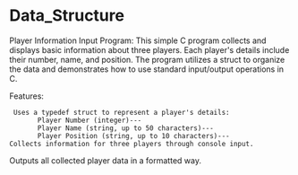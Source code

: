 # Data_Structure
Player Information Input Program:
This simple C program collects and displays basic information about three players. Each player's details include their number, name, and position. The program utilizes a struct to organize the data and demonstrates how to use standard input/output operations in C.

Features:

     Uses a typedef struct to represent a player's details:
           Player Number (integer)---
           Player Name (string, up to 50 characters)---
           Player Position (string, up to 10 characters)---
    Collects information for three players through console input.
Outputs all collected player data in a formatted way.
